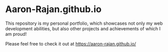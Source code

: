 # Aaron-Rajan.github.io
This repository is my personal portfolio, which showcases not only my web development abilities, but also other projects and achievements of which I am proud!

Please feel free to check it out at https://aaron-rajan.github.io/
